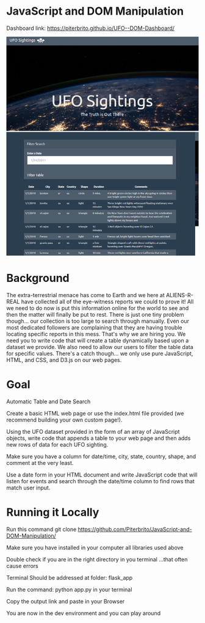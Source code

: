 # JavaScript and DOM Manipulation

Dashboard link: https://piterbrito.github.io/UFO--DOM-Dashboard/


![x](static/images/ufo1.png)
![x](static/images/ufo2.png)

# Background

The extra-terrestrial menace has come to Earth and we here at ALIENS-R-REAL have collected all of the eye-witness reports we could to prove it! All we need to do now is put this information online for the world to see and then the matter will finally be put to rest.
There is just one tiny problem though... our collection is too large to search through manually. Even our most dedicated followers are complaining that they are having trouble locating specific reports in this mess.
That's why we are hiring you. We need you to write code that will create a table dynamically based upon a dataset we provide. We also need to allow our users to filter the table data for specific values. There's a catch though... we only use pure JavaScript, HTML, and CSS, and D3.js on our web pages.

# Goal

Automatic Table and Date Search


Create a basic HTML web page or use the index.html file provided (we recommend building your own custom page!).


Using the UFO dataset provided in the form of an array of JavaScript objects, write code that appends a table to your web page and then adds new rows of data for each UFO sighting.

Make sure you have a column for date/time, city, state, country, shape, and comment at the very least.


Use a date form in your HTML document and write JavaScript code that will listen for events and search through the date/time column to find rows that match user input.

# Running it Locally 

Run this command git clone https://github.com/Piterbrito/JavaScript-and-DOM-Manipulation/

Make sure you have installed in your computer all libraries used above 

Double check if you are in the right directory in you terminal ...that often cause errors

Terminal Should be addressed at folder: flask_app

Run the command: python app.py in your terminal

Copy the output link and paste in your Browser

You are now in the dev environment and you can play around
